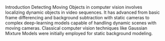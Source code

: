 Introduction 
Detecting Moving Objects in computer vision involves localizing dynamic objects in video sequences. It has advanced from basic frame differencing and background subtraction with static cameras to complex deep-learning models capable of handling dynamic scenes with moving cameras. Classical computer vision techniques like Gaussian Mixture Models were initially employed for static background modeling. 
